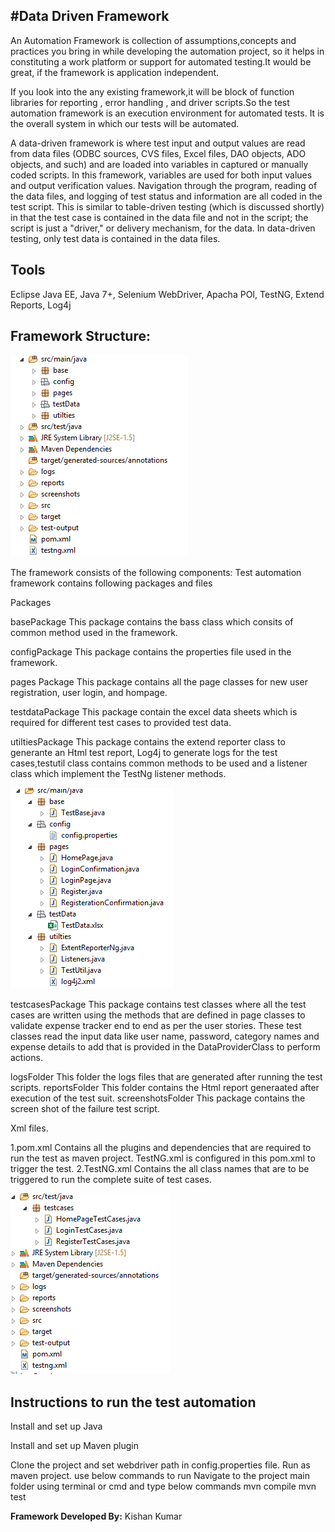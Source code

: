 #Data Driven Framework
--
An Automation Framework is collection of assumptions,concepts and practices you bring in while developing the automation project, so it helps in constituting a work platform or support for automated testing.It would be great, if the framework is application independent.

If you look into the any existing framework,it will be block of function libraries for reporting , error handling , and driver scripts.So the test automation framework is an execution environment for automated tests. It is the overall system in which our tests will be automated.

A data-driven framework is where test input and output values are read from data files (ODBC sources, CVS files, Excel files, DAO objects, ADO objects, and such) and are loaded into variables in captured or manually coded scripts. In this framework, variables are used for both input values and output verification values. Navigation through the program, reading of the data files, and logging of test status and information are all coded in the test script. This is similar to table-driven testing (which is discussed shortly) in that the test case is contained in the data file and not in the script; the script is just a "driver," or delivery mechanism, for the data. In data-driven testing, only test data is contained in the data files.

Tools
--

Eclipse Java EE, 
Java 7+, 
Selenium WebDriver, 
Apacha POI, 
TestNG, 
Extend Reports, 
Log4j

Framework Structure:
--
<img src ="Images/Framework%20Structure.PNG">

The framework consists of the following components:
Test automation framework contains following packages and files

Packages

basePackage
This package contains the bass class which consits of common  method used in the framework.

configPackage
This package contains the properties file used in the framework.

pages Package
This package contains all the page classes for new user registration, user login, and hompage. 

testdataPackage
This package contain the excel data sheets which is required for different test cases to provided test data.

utiltiesPackage
This package contains the extend reporter class to generante an Html test report, Log4j to generate logs for the test cases,testutil class contains common methods to be used and a listener class which implement the TestNg listener methods.

<img src ="Images/Src%20Main%20Java.PNG">


testcasesPackage 
This package contains test classes where all the test cases are written using the methods that are defined in page classes to validate expense tracker end to end as per the user stories. These test classes read the input data like user name, password, category names and expense details to add that is provided in the DataProviderClass to perform actions.

logsFolder
This folder the logs files that are generated after running the test scripts.
reportsFolder
This folder contains the Html report generaated after execution of the test suit.
screenshotsFolder
This package contains the screen shot of the failure test script.

Xml files.

1.pom.xml 
Contains all the plugins and dependencies that are required to run the test as maven project. TestNG.xml is configured in this pom.xml to trigger the test.
2.TestNG.xml 
Contains the all class names that are to be triggered to run the complete suite of test cases.

<img src ="Images/Src%20Test%20Java.PNG">

Instructions to run the test automation
--


Install and set up Java

Install and set up Maven plugin

Clone the project and set webdriver path in config.properties file. Run as maven project. use below commands to run Navigate to the project main folder using terminal or cmd and type below commands mvn compile mvn test

<b>Framework Developed By:</b> Kishan Kumar
